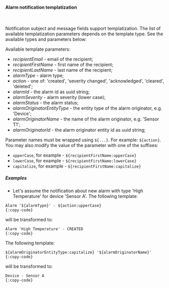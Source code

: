 #### Alarm notification templatization

<div class="divider"></div>
<br/>

Notification subject and message fields support templatization. The list of available templatization parameters depends on the template type.
See the available types and parameters below:

Available template parameters:

  * *recipientEmail* - email of the recipient;
  * *recipientFirstName* - first name of the recipient;
  * *recipientLastName* - last name of the recipient;
  * *alarmType* - alarm type;
  * *action* - one of: 'created', 'severity changed', 'acknowledged', 'cleared', 'deleted';
  * *alarmId* - the alarm id as uuid string;
  * *alarmSeverity* - alarm severity (lower case);
  * *alarmStatus* - the alarm status;
  * *alarmOriginatorEntityType* - the entity type of the alarm originator, e.g. 'Device';
  * *alarmOriginatorName* - the name of the alarm originator, e.g. 'Sensor T1';
  * *alarmOriginatorId* - the alarm originator entity id as uuid string;

Parameter names must be wrapped using `${...}`. For example: `${action}`. 
You may also modify the value of the parameter with one of the suffixes:

  * `upperCase`, for example - `${recipientFirstName:upperCase}`
  * `lowerCase`, for example - `${recipientFirstName:lowerCase}`
  * `capitalize`, for example - `${recipientFirstName:capitalize}`

<div class="divider"></div>

##### Examples

 * Let's assume the notification about new alarm with type 'High Temperature' for device 'Sensor A'. The following template:

```text
Alarm '${alarmType}' - ${action:upperCase}
{:copy-code}
```

will be transformed to:

```text
Alarm 'High Temperature' - CREATED
{:copy-code}
```

The following template:

```text
${alarmOriginatorEntityType:capitalize} '${alarmOriginatorName}'
{:copy-code}
```

will be transformed to:

```text
Device - Sensor A
{:copy-code}
```

<br>
<br>

